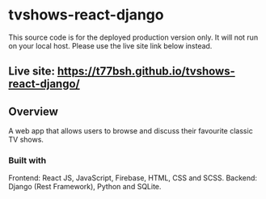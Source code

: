 # tvshows-react-django

This source code is for the deployed production version only. It will not run on your local host. Please use the live site link below instead.

## Live site: https://t77bsh.github.io/tvshows-react-django/

## Overview
A web app that allows users to browse and discuss their favourite classic TV shows.

### Built with
Frontend: React JS, JavaScript, Firebase, HTML, CSS and SCSS.
Backend: Django (Rest Framework), Python and SQLite.
